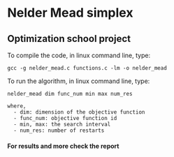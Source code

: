 # Nelder Mead simplex
## Optimization school project

To compile the code, in linux command line, type:
```
gcc -g nelder_mead.c functions.c -lm -o nelder_mead
```
To run the algorithm, in linux command line, type:
```
nelder_mead dim func_num min max num_res

where, 
  - dim: dimension of the objective function
  - func_num: objective function id 
  - min, max: the search interval
  - num_res: number of restarts
```
#### For results and more check the report
